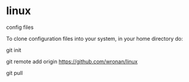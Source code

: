linux
=====
config files

To clone configuration files into your system, in your home directory do:

git init

git remote add origin https://github.com/wronan/linux

git pull
